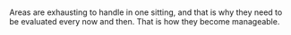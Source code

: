 # 

Areas are exhausting to handle in one sitting, and that is why they need to be evaluated every now and then. That is how they become manageable.

